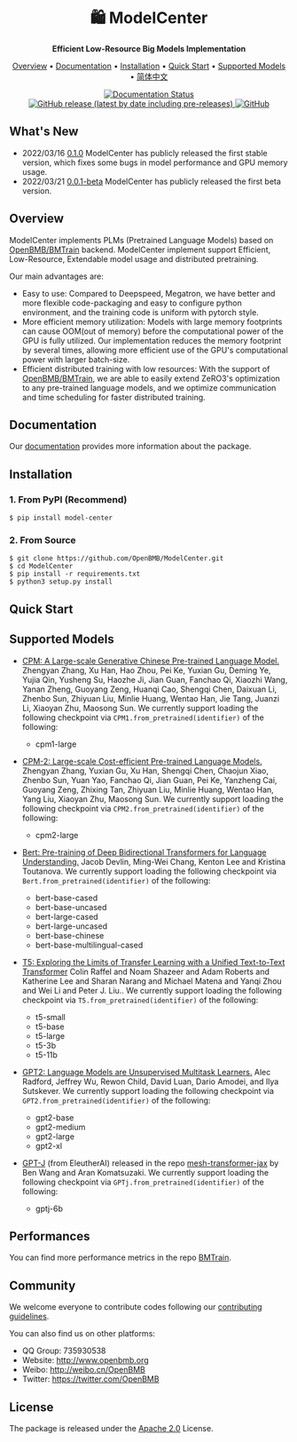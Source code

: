 <div align="center">

<h1>🛍 ModelCenter</h1>

**Efficient Low-Resource Big Models Implementation**

</div>

<p align="center">
  <a href="#overview">Overview</a> •
  <a href="#documentation">Documentation</a> •
  <a href="#installation">Installation</a> •
  <a href="#quick-start">Quick Start</a> •
  <a href="#supported-models">Supported Models</a> •
  <a href="./README-ZH.md" target="_blank">简体中文</a>
</p>

<p align="center">

<a href='https://modelcenter.readthedocs.io/en/latest/?badge=latest'>
    <img src='https://readthedocs.org/projects/modelcenter/badge/?version=latest' alt='Documentation Status' />
</a>

<a href="https://github.com/OpenBMB/ModelCenter/releases">
    <img alt="GitHub release (latest by date including pre-releases)" src="https://img.shields.io/github/v/release/OpenBMB/ModelCenter?include_prereleases">
</a>

<a href="https://github.com/OpenBMB/ModelCenter/blob/main/LICENSE">
    <img alt="GitHub" src="https://img.shields.io/github/license/OpenBMB/ModelCenter">
</a>

</p>

## What's New

- 2022/03/16 [0.1.0](https://github.com/OpenBMB/ModelCenter/releases/tag/v0.0.1-beta) ModelCenter has publicly released the first stable version, which fixes some bugs in model performance and GPU memory usage.
- 2022/03/21 [0.0.1-beta](https://github.com/OpenBMB/ModelCenter/releases/tag/v0.0.1-beta) ModelCenter has publicly released the first beta version.

## Overview

ModelCenter implements PLMs (Pretrained Language Models) based on [OpenBMB/BMTrain](https://github.com/OpenBMB/BMTrain/) backend. ModelCenter implement support Efficient, Low-Resource, Extendable model usage and distributed pretraining.

Our main advantages are:

- Easy to use: Compared to Deepspeed, Megatron, we have better and more flexible code-packaging and easy to configure python environment, and the training code is uniform with pytorch style.
- More efficient memory utilization: Models with large memory footprints can cause OOM(out of memory) before the computational power of the GPU is fully utilized. Our implementation reduces the memory footprint by several times, allowing more efficient use of the GPU's computational power with larger batch-size.
- Efficient distributed training with low resources: With the support of [OpenBMB/BMTrain](https://github.com/OpenBMB/BMTrain/), we are able to easily extend ZeRO3's optimization to any pre-trained language models, and we optimize communication and time scheduling for faster distributed training.

## Documentation

Our [documentation](https://modelcenter.readthedocs.io/) provides more information about the package.

## Installation

### 1. From PyPI (Recommend)

```shell
$ pip install model-center
```

### 2. From Source

```shell
$ git clone https://github.com/OpenBMB/ModelCenter.git
$ cd ModelCenter
$ pip install -r requirements.txt
$ python3 setup.py install
```

## Quick Start

## Supported Models

- [CPM: A Large-scale Generative Chinese Pre-trained Language Model.](https://arxiv.org/abs/2012.00413) Zhengyan Zhang, Xu Han, Hao Zhou, Pei Ke, Yuxian Gu, Deming Ye, Yujia Qin, Yusheng Su, Haozhe Ji, Jian Guan, Fanchao Qi, Xiaozhi Wang, Yanan Zheng, Guoyang Zeng, Huanqi Cao, Shengqi Chen, Daixuan Li, Zhenbo Sun, Zhiyuan Liu, Minlie Huang, Wentao Han, Jie Tang, Juanzi Li, Xiaoyan Zhu, Maosong Sun. We currently support loading the following checkpoint via ``CPM1.from_pretrained(identifier)`` of the following:

    - cpm1-large

- [CPM-2: Large-scale Cost-efficient Pre-trained Language Models.](https://arxiv.org/abs/2106.10715) Zhengyan Zhang, Yuxian Gu, Xu Han, Shengqi Chen, Chaojun Xiao, Zhenbo Sun, Yuan Yao, Fanchao Qi, Jian Guan, Pei Ke, Yanzheng Cai, Guoyang Zeng, Zhixing Tan, Zhiyuan Liu, Minlie Huang, Wentao Han, Yang Liu, Xiaoyan Zhu, Maosong Sun. We currently support loading the following checkpoint via ``CPM2.from_pretrained(identifier)`` of the following:

    - cpm2-large

- [Bert: Pre-training of Deep Bidirectional Transformers for Language Understanding.](https://arxiv.org/abs/1810.04805) Jacob Devlin, Ming-Wei Chang, Kenton Lee and Kristina Toutanova. We currently support loading the following checkpoint via ``Bert.from_pretrained(identifier)`` of the following:

    - bert-base-cased
    - bert-base-uncased
    - bert-large-cased
    - bert-large-uncased
    - bert-base-chinese
    - bert-base-multilingual-cased

- [T5: Exploring the Limits of Transfer Learning with a Unified Text-to-Text Transformer](https://arxiv.org/abs/1910.10683) Colin Raffel and Noam Shazeer and Adam Roberts and Katherine Lee and Sharan Narang and Michael Matena and Yanqi Zhou and Wei Li and Peter J. Liu.. We currently support loading the following checkpoint via ``T5.from_pretrained(identifier)`` of the following:

    - t5-small
    - t5-base
    - t5-large
    - t5-3b
    - t5-11b

- [GPT2: Language Models are Unsupervised Multitask Learners.](http://www.persagen.com/files/misc/radford2019language.pdf) Alec Radford, Jeffrey Wu, Rewon Child, David Luan, Dario Amodei, and Ilya Sutskever. We currently support loading the following checkpoint via ``GPT2.from_pretrained(identifier)`` of the following:

    - gpt2-base
    - gpt2-medium
    - gpt2-large
    - gpt2-xl

- [GPT-J](https://github.com/kingoflolz/mesh-transformer-jax) (from EleutherAI) released in the repo [mesh-transformer-jax](https://github.com/kingoflolz/mesh-transformer-jax) by Ben Wang and Aran Komatsuzaki. We currently support loading the following checkpoint via ``GPTj.from_pretrained(identifier)`` of the following:

    - gptj-6b

## Performances

You can find more performance metrics in the repo [BMTrain](https://github.com/OpenBMB/BMTrain).

## Community

We welcome everyone to contribute codes following our [contributing guidelines](https://github.com/OpenBMB/ModelCenter/blob/main/CONTRIBUTING.md).

You can also find us on other platforms:
- QQ Group: 735930538
- Website: http://www.openbmb.org
- Weibo: http://weibo.cn/OpenBMB
- Twitter: https://twitter.com/OpenBMB

## License

The package is released under the [Apache 2.0](https://github.com/OpenBMB/ModelCenter/blob/main/LICENSE) License.
